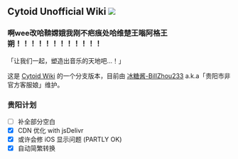 ## Cytoid Unofficial Wiki [![](https://data.jsdelivr.com/v1/package/gh/BillZhou233/Cytoid-wiki/badge)](https://cdn.jsdelivr.net/gh/BillZhou233/Cytoid-wiki@master/)

### 啊wee改哈鞥嫦娥我刚不疤痕处哈维楚王嗡阿格王朔！！！！！！！！！！！！

「让我们一起，塑造出音乐的天地吧...！」

这是 [Cytoid Wiki](https://github.com/CytoidCommunity/Cytoid-wiki) 的一个分支版本，目前由 [冰糖酱-BillZhou233](https://github.com/BillZhou233/) a.k.a「贵阳市非官方客服娘」维护。

### 贵阳计划

- [ ] 补全部分空白
- [x] CDN 优化 with jsDelivr
- [x] 或许会修 iOS 显示问题 (PARTLY OK)
- [x] 自动简繁转换
